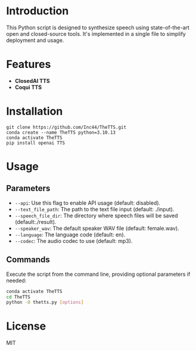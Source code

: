 # Introduction

This Python script is designed to synthesize speech using state-of-the-art open and closed-source tools. It's implemented in a single file to simplify deployment and usage.

# Features

- **ClosedAI TTS**
- **Coqui TTS**

# Installation

```
git clone https://github.com/Inc44/TheTTS.git
conda create --name TheTTS python=3.10.13
conda activate TheTTS
pip install openai TTS
```

# Usage

## Parameters

- `--api`: Use this flag to enable API usage (default: disabled).
- `--text_file_path`: The path to the text file input (default: ./input).
- `--speech_file_dir`: The directory where speech files will be saved (default:./result).
- `--speaker_wav`: The default speaker WAV file (default: female.wav).
- `--language`: The language code (default: en).
- `--codec`: The audio codec to use (default: mp3).

## Commands

Execute the script from the command line, providing optional parameters if needed:

```bash
conda activate TheTTS
cd TheTTS
python -O thetts.py [options]
```

# License

MIT
